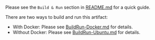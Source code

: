 Please see the `Build & Run` section in [README.md](./README.md) for a quick guide.

There are two ways to build and run this artifact:
- With Docker: Please see [BuildRun-Docker.md](./docs/BuildRun-Docker.md) for details.  
- Without Docker: Please see [BuildRun-Ubuntu.md](./docs/BuildRun-Ubuntu.md) for details.